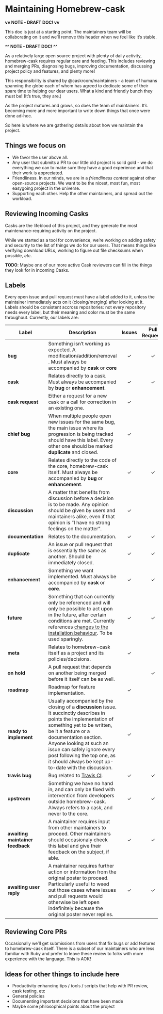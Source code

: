 # Maintaining Homebrew-cask

__vv NOTE - DRAFT DOC! vv__

This doc is just at a starting point. The maintainers team will be
collaborating on it and we’ll remove this header when we feel like it’s stable.

__^^ NOTE - DRAFT DOC! ^^__

As a relatively large open source project with plenty of daily activity,
homebrew-cask requires regular care and feeding. This includes reviewing and
merging PRs, diagnosing bugs, improving documentation, discussing project policy
and features, and plenty more!

This responsibility is shared by @caskroom/maintainers - a team of humans
spanning the globe each of whom has agreed to dedicate some of their spare time
to helping our dear users. What a kind and friendly bunch they must be! (It’s
true, they are.)

As the project matures and grows, so does the team of maintainers. It’s
becoming more and more important to write down things that once were done
ad-hoc.

So here is where we are gathering details about how we maintain the project.

## Things we focus on

 * We favor the user above all.
 * Any user that submits a PR to our little old project is solid gold - we do
   everything we can to make sure they have a good experience and that their
   work is appreciated.
 * Friendliness. In our minds, we are in a *friendliness contest* against
   other open-source projects. We want to be the nicest, most fun, most
   easygoing project in the universe.
 * Supporting each other. Help the other maintainers, and spread out the
   workload.

## Reviewing Incoming Casks

Casks are the lifeblood of this project, and they generate the most
maintenance-requiring activity on the project.

While we started as a tool for convenience, we’re working on adding safety
and security to the list of things we do for our users. That means things
like verifying download URLs, working to figure out file checksums when
possible, *etc*.

__TODO__: Maybe one of our more active Cask reviewers can fill in the things
they look for in incoming Casks.

## Labels

Every open issue and pull request must have a label added to it, unless the maintainer immediately acts on it (closing/merging) after looking at it. Labels should be consistent accross repositories: not every repository needs every label, but their meaning and color must be the same throughout. Currently, our labels are:

Label | Description | Issues | Pull Requests
----- | ----------- | :----: | :-----------:
**bug** | Something isn’t working as expected. A modification/addition/removal . Must always be accompanied by **cask** or **core** | &#x2713; | &#x2713;
**cask** | Relates directly to a cask. Must always be accompanied by **bug** or **enhancement**. | &#x2713; | &#x2713;
**cask request** | Either a request for a new cask or a call for correction in an existing one. | &#x2713; |
**chief bug** | When multiple people open new issues for the same bug, the main issue where its progression is being tracked should have this label. Every other one should be marked **duplicate** and closed. | &#x2713; |
**core** | Relates directly to the code of the core, homebrew-cask itself. Must always be accompanied by **bug** or **enhancement**. | &#x2713; | &#x2713;
**discussion** | A matter that benefits from discussion before a decision is to be made. Any opinion should be given by users and maintainers alike, even if that opinion is “I have no strong feelings on the matter”. | &#x2713; |
**documentation** | Relates to the documentation. | &#x2713; | &#x2713;
**duplicate** | An issue or pull request that is essentially the same as another. Should be immediately closed. | &#x2713; | &#x2713;
**enhancement** | Something we want implemented. Must always be accompanied by **cask** or **core**. | &#x2713; | &#x2713;
**future** | Something that can currently only be referenced and will only be possible to act upon in the future, after certain conditions are met. Currently references [changes to the installation behaviour](https://github.com/caskroom/homebrew-cask/issues/13201). To be used sparingly. | &#x2713; | &#x2713;
**meta** | Relates to homebrew-cask itself as a project and its policies/decisions. | &#x2713; |
**on hold** | A pull request that depends on another being merged before it itself can be as well. |  | &#x2713;
**roadmap** | Roadmap for feature implementation. | &#x2713; |
**ready to implement** | Usually accompanied by the closing of a **discussion** issue. It succinctly describes in points the implementation of something yet to be written, be it a feature or a documentation section. Anyone looking at such an issue can safely ignore every post following the top one, as it should always be kept up-to-date with the discussion. | &#x2713; |
**travis bug** | Bug related to [Travis CI](https://travis-ci.org/). | &#x2713; | &#x2713;
**upstream** | Something we have no hand in, and can only be fixed with intervention from developers outside homebrew-cask. Always refers to a cask, and never to the core. | &#x2713; | &#x2713;
**awaiting maintainer feedback** | A maintainer requires input from other maintainers to proceed. Other maintainers should occasionaly check this label and give their feedback on the subject, if able. | &#x2713; | &#x2713;
**awaiting user reply** | A maintainer requires further action or information from the original poster to proceed. Particularly useful to weed out those cases where issues and pull requests would otherwise be left open indefinitely because the original poster never replies. | &#x2713; | &#x2713;

## Reviewing Core PRs

Occasionally we’ll get submissions from users that fix bugs or add features to
homebrew-cask itself. There is a subset of our maintainers who are less
familiar with Ruby and prefer to leave these review to folks with more
experience with the language. This is AOK!

## Ideas for other things to include here

 * Productivity enhancing tips / tools / scripts that help with PR review, cask testing, etc
 * General policies
 * Documenting important decisions that have been made
 * Maybe some philosophical points about the project
